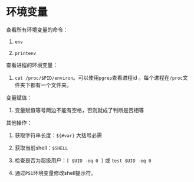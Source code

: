# 环境变量

查看所有环境变量的命令： 

1. `env` 

2. `printenv` 

查看进程的环境变量： 

1. `cat /proc/$PID/environ`。可以使用`pgrep`查看进程id 。每个进程在`/proc`文件夹下都有一个文件夹。

变量赋值： 

1. 变量赋值等号两边不能有空格，否则就成了判断是否相等 

其他操作： 

1. 获取字符串长度：`${#var}` 大括号必需 

2. 获取当前shell：`$SHELL` 

3. 检查是否为超级用户：`[ $UID -eq 0 ]` 或 `test $UID -eq 0` 

4. 通过`PS1`环境变量修改shell提示符。 